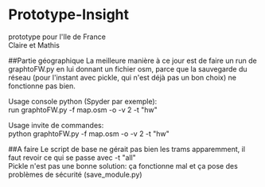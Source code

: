 # Prototype-Insight
prototype pour l'Ile de France<br/>
Claire et Mathis<br/>

##Partie géographique
La meilleure manière à ce jour est de faire un run de 
graphtoFW.py en lui donnant un fichier osm, parce que la 
sauvegarde du réseau (pour l'instant avec pickle, qui 
n'est déjà pas un bon choix) ne fonctionne pas bien.<br/>

Usage console python (Spyder par exemple): <br/>
run graphtoFW.py -f map.osm -o -v 2 -t "hw"<br/>

Usage invite de commandes:<br/>
python graphtoFW.py -f map.osm -o -v 2 -t "hw"<br/>

##A faire
Le script de base ne gérait pas bien les trams apparemment,
il faut revoir ce qui se passe avec -t "all"<br/>
Pickle n'est pas une bonne solution: ça fonctionne mal et 
ça pose des problèmes de sécurité (save_module.py)

